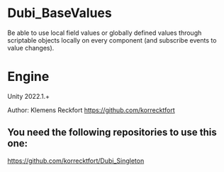 # Dubi_BaseValues
Be able to use local field values or globally defined values through scriptable objects locally on every component (and subscribe events to value changes).

# Engine
Unity 2022.1.+

Author: Klemens Reckfort https://github.com/korrecktfort

## You need the following repositories to use this one:
https://github.com/korrecktfort/Dubi_Singleton
